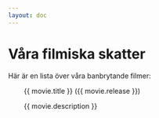```yaml
---
layout: doc
---
```


# Våra filmiska skatter

Här är en lista över våra banbrytande filmer:

<script setup>
import { data as movies } from '../.vitepress/data/movies.data'
console.log(movies);
</script>

<div v-for="movie of movies" class="movie-container">
    <img :src="'/posters/' + movie.poster" :alt="movie.title + ' movie poster'" class="movie-poster" />
    <div class="movie-details">
        <a :href="movie.url">{{ movie.title }} ({{ movie.release }})</a>
        <p>{{ movie.description }}</p>
    </div>
</div>

<style>
.movie-container {
  display: flex;
  gap: 2rem;
  margin-bottom: 2rem;
}

.movie-poster {
  flex: 0 0 auto;
  height: 150px;
  width: auto;
}

.movie-details {
  flex: 1;
}
</style>
